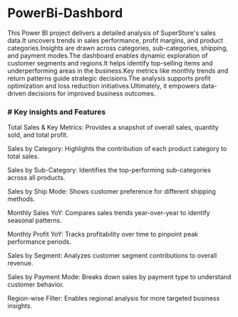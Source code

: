 # PowerBi-Dashbord
This Power BI project delivers a detailed analysis of SuperStore's sales data.It uncovers trends in sales performance, profit margins, and product categories.Insights are drawn across categories, sub-categories, shipping, and payment modes.The dashboard enables dynamic exploration of customer segments and regions.It helps identify top-selling items and underperforming areas in the business.Key metrics like monthly trends and return patterns guide strategic decisions.The analysis supports profit optimization and loss reduction initiatives.Ultimately, it empowers data-driven decisions for improved business outcomes.  


<h3> # Key insights and Features </h3>
Total Sales & Key Metrics: Provides a snapshot of overall sales, quantity sold, and total profit.

Sales by Category: Highlights the contribution of each product category to total sales.

Sales by Sub-Category: Identifies the top-performing sub-categories across all products.

Sales by Ship Mode: Shows customer preference for different shipping methods.

Monthly Sales YoY: Compares sales trends year-over-year to identify seasonal patterns.

Monthly Profit YoY: Tracks profitability over time to pinpoint peak performance periods.

Sales by Segment: Analyzes customer segment contributions to overall revenue.

Sales by Payment Mode: Breaks down sales by payment type to understand customer behavior.

Region-wise Filter: Enables regional analysis for more targeted business insights.
